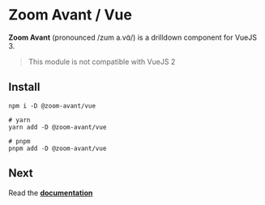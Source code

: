 # Zoom Avant / Vue

**Zoom Avant** (pronounced /zum a.vɑ̃/) is a drilldown component for VueJS 3.

> This module is not compatible with VueJS 2

## Install

```
npm i -D @zoom-avant/vue

# yarn
yarn add -D @zoom-avant/vue

# pnpm
pnpm add -D @zoom-avant/vue
```

## Next

Read the **[documentation](https://applelo.github.io/zoom-avant/guide/)**
